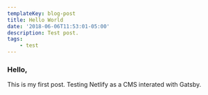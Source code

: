 ```yaml
---
templateKey: blog-post
title: Hello World
date: '2018-06-06T11:53:01-05:00'
description: Test post.
tags:
    - test
---
```

### Hello, 

This is my first post. Testing Netlify as a CMS interated with Gatsby.
